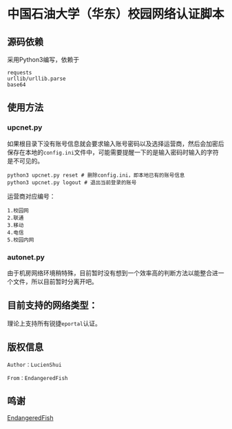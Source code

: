 # 中国石油大学（华东）校园网络认证脚本


## 源码依赖
采用Python3编写，依赖于

```
requests
urllib/urllib.parse
base64
```

## 使用方法

### upcnet.py

如果根目录下没有账号信息就会要求输入账号密码以及选择运营商，然后会加密后保存在本地的`config.ini`文件中，可能需要提醒一下的是输入密码时输入的字符是不可见的。

```
python3 upcnet.py reset # 删除config.ini，即本地已有的账号信息
python3 upcnet.py logout # 退出当前登录的账号
```

运营商对应编号：

```
1.校园网
2.联通
3.移动
4.电信
5.校园内网
```

### autonet.py

由于机房网络环境稍特殊，目前暂时没有想到一个效率高的判断方法以能整合进一个文件，所以目前暂时分离开吧。

## 目前支持的网络类型：

理论上支持所有锐捷`eportal`认证。

## 版权信息

```
Author：LucienShui

From：EndangeredFish
```

## 鸣谢

[EndangeredFish](https://github.com/EndangeredF1sh)
